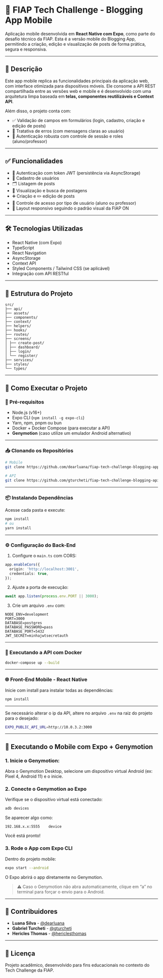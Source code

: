 
# 📱 FIAP Tech Challenge - Blogging App Mobile

Aplicação mobile desenvolvida em **React Native com Expo**, como parte do desafio técnico da FIAP. Esta é a versão mobile do Blogging App, permitindo a criação, edição e visualização de posts de forma prática, segura e responsiva.

---

## 📄 Descrição

Este app mobile replica as funcionalidades principais da aplicação web, com interface otimizada para dispositivos móveis. Ele consome a API REST compartilhada entre as versões web e mobile e é desenvolvido com uma arquitetura limpa baseada em **telas, componentes reutilizáveis e Context API**.

Além disso, o projeto conta com:
- ✅ Validação de campos em formulários (login, cadastro, criação e edição de posts)
- 🚫 Tratativa de erros (com mensagens claras ao usuário)
- 🔐 Autenticação robusta com controle de sessão e roles (aluno/professor)

---

## ✅ Funcionalidades

- 🔐 Autenticação com token JWT (persistência via AsyncStorage)
- 👥 Cadastro de usuários
- 🗂 Listagem de posts
- 🔎 Visualização e busca de postagens
- ➕ Criação e ✏️ edição de posts
- 👮 Controle de acesso por tipo de usuário (aluno ou professor)
- 📱 Layout responsivo seguindo o padrão visual da FIAP ON

---

## 🛠 Tecnologias Utilizadas

- React Native (com Expo)
- TypeScript
- React Navigation
- AsyncStorage
- Context API
- Styled Components / Tailwind CSS (se aplicável)
- Integração com API RESTful

---

## 📁 Estrutura do Projeto

```
src/
├── api/
├── assets/
├── components/
├── context/
├── helpers/
├── hooks/
├── routes/
├── screens/
│ ├── create-post/
│ ├── dashboard/
│ ├── login/
│ └── register/
├── services/
├── styles/
└── types/
```

---

## 🚀 Como Executar o Projeto

### 📌 Pré-requisitos

- Node.js (v16+)
- Expo CLI (`npm install -g expo-cli`)
- Yarn, npm, pnpm ou bun
- Docker + Docker Compose (para executar a API)
- **Genymotion** (caso utilize um emulador Android alternativo)

---

### 📥 Clonando os Repositórios

```bash
# Mobile
git clone https://github.com/dearluana/fiap-tech-challenge-blogging-app-mobile.git

# API
git clone https://github.com/gturcheti/fiap-tech-challenge-blogging-api.git
```

---

### 📦 Instalando Dependências

Acesse cada pasta e execute:

```bash
npm install
# ou
yarn install
```

---

### ⚙️ Configuração do Back-End

1. Configure o `main.ts` com CORS:

```ts
app.enableCors({
  origin: 'http://localhost:3001',
  credentials: true,
});
```

2. Ajuste a porta de execução:

```ts
await app.listen(process.env.PORT || 3000);
```

3. Crie um arquivo `.env` com:

```env
NODE_ENV=development
PORT=3000
DATABASE=postgres
DATABASE_PASSWORD=pass
DATABASE_PORT=5432
JWT_SECRET=minhajwtsecretauth
```

---

### 🐳 Executando a API com Docker

```bash
docker-compose up --build
```

---

### 🌐 Front-End Mobile - React Native

Inicie com install para instalar todas as dependências:

```bash
npm install
```

---

Se necessário alterar o ip da API, altere no arquivo `.env` na raiz do projeto para o desejado:

```bash
EXPO_PUBLIC_API_URL=http://10.0.3.2:3000
```
---
## 📱 Executando o Mobile com Expo + Genymotion

### 1. Inicie o Genymotion:

Abra o Genymotion Desktop, selecione um dispositivo virtual Android (ex: Pixel 4, Android 11) e o inicie.

### 2. Conecte o Genymotion ao Expo

Verifique se o dispositivo virtual está conectado:

```bash
adb devices
```

Se aparecer algo como:

```
192.168.x.x:5555	device
```

Você está pronto!

### 3. Rode o App com Expo CLI

Dentro do projeto mobile:

```bash
expo start --android
```

O Expo abrirá o app diretamente no Genymotion.

> ⚠️ Caso o Genymotion não abra automaticamente, clique em “a” no terminal para forçar o envio para o Android.


---

## 👤 Contribuidores

- **Luana Silva** - [@dearluana](https://github.com/dearluana)
- **Gabriel Turcheti** - [@gturcheti](https://github.com/gturcheti)
- **Hericles Thomas** - [@hericlesthomas](https://github.com/hericlesthomas)

---

## 📝 Licença

Projeto acadêmico, desenvolvido para fins educacionais no contexto do Tech Challenge da FIAP.
